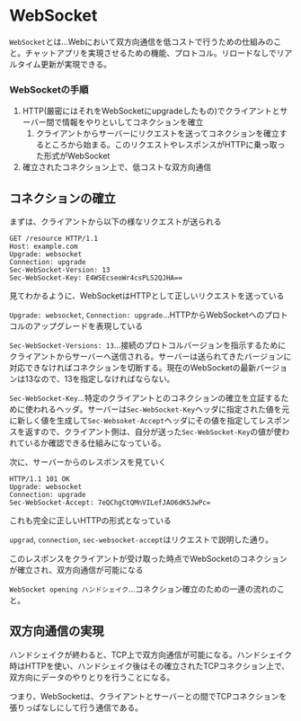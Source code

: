# WebSocket

`WebSocket`とは...Webにおいて双方向通信を低コストで行うための仕組みのこと。チャットアプリを実現させるための機能、プロトコル。リロードなしでリアルタイム更新が実現できる。

### WebSocketの手順

1. HTTP(厳密にはそれをWebSocketにupgradeしたもの)でクライアントとサーバー間で情報をやりといしてコネクションを確立
   1. クライアントからサーバーにリクエストを送ってコネクションを確立するところから始まる。このリクエストやレスポンスがHTTPに乗っ取った形式がWebSocket
2. 確立されたコネクション上で、低コストな双方向通信

## コネクションの確立

まずは、クライアントから以下の様なリクエストが送られる

```
GET /resource HTTP/1.1
Host: example.com
Upgrade: websocket
Connection: upgrade
Sec-WebSocket-Version: 13
Sec-WebSocket-Key: E4WSEcseoWr4csPLS2QJHA==
```

見てわかるように、WebSocketはHTTPとして正しいリクエストを送っている

`Upgrade: websocket`, `Connection: upgrade`...HTTPからWebSocketへのプロトコルのアップグレードを表現している

`Sec-WebSocket-Versions: 13`...接続のプロトコルバージョンを指示するためにクライアントからサーバーへ送信される。サーバーは送られてきたバージョンに対応できなければコネクションを切断する。現在のWebSocketの最新バージョンは13なので、13を指定しなければならない。

`Sec-WebSocket-Key`...特定のクライアントとのコネクションの確立を立証するために使われるヘッダ。サーバーは`Sec-WebSocket-Key`ヘッダに指定された値を元に新しく値を生成して`Sec-Websoket-Accept`ヘッダにその値を指定してレスポンスを返すので、クライアント側は、自分が送った`Sec-WebSocket-Key`の値が使われているか確認できる仕組みになっている。

次に、サーバーからのレスポンスを見ていく

```
HTTP/1.1 101 OK
Upgrade: websocket
Connection: upgrade
Sec-WebSocket-Accept: 7eQChgCtQMnVILefJAO6dK5JwPc=
```

これも完全に正しいHTTPの形式となっている

`upgrad`, `connection`, `sec-websocket-accept`はリクエストで説明した通り。

このレスポンスをクライアントが受け取った時点でWebSocketのコネクションが確立され、双方向通信が可能になる

`WebSocket opening ハンドシェイク`...コネクション確立のための一連の流れのこと。

## 双方向通信の実現

ハンドシェイクが終わると、TCP上で双方向通信が可能になる。ハンドシェイク時はHTTPを使い、ハンドシェイク後はその確立されたTCPコネクション上で、双方向にデータのやりとりを行うことになる。

つまり、WebSocketは、クライアントとサーバーとの間でTCPコネクションを張りっぱなしにして行う通信である。
